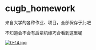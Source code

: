# cugb_homework

来自大学的各种作业、项目，全部保存于此吧

不知道会不会有后辈机缘巧合看到这里呢

[![0-14.jpg](https://i.postimg.cc/KcQbXfnx/0-14.jpg)](https://postimg.cc/PNL9Ym3R)
